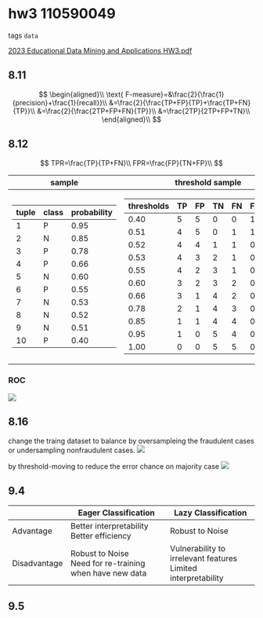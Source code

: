 
# hw3 110590049

tags `data`

[2023 Educational Data Mining and Applications HW3.pdf](../../assets/pdf/Educational_Data_Mining_and_Applications_HW3.pdf)

## 8.11

$$ 
\begin{aligned}\\
\text{ F-measure}=&\frac{2}{\frac{1}{precision}+\frac{1}{recall}}\\
&=\frac{2}{\frac{TP+FP}{TP}+\frac{TP+FN}{TP}}\\
&=\frac{2}{\frac{2TP+FP+FN}{TP}}\\
&=\frac{2TP}{2TP+FP+TN}\\
\end{aligned}\\
$$
## 8.12

$$
TPR=\frac{TP}{TP+FN}\\
FPR=\frac{FP}{TN+FP}\\
$$


| sample                                                                                                                                                                                                                                                                                                                                                                                                                                                                                                                                      | threshold sample                                                                                                                                                                                                                                                                                                                                                                                                                                                                                                                                                                                                                                                                                                                                                                                                                                                                                                                                                                                                                                                                                                                |
| ------------------------------------------------------------------------------------------------------------------------------------------------------------------------------------------------------------------------------------------------------------------------------------------------------------------------------------------------------------------------------------------------------------------------------------------------------------------------------------------------------------------------------------------- | ------------------------------------------------------------------------------------------------------------------------------------------------------------------------------------------------------------------------------------------------------------------------------------------------------------------------------------------------------------------------------------------------------------------------------------------------------------------------------------------------------------------------------------------------------------------------------------------------------------------------------------------------------------------------------------------------------------------------------------------------------------------------------------------------------------------------------------------------------------------------------------------------------------------------------------------------------------------------------------------------------------------------------------------------------------------------------------------------------------------------------- |
| <table><thead><tr><th>tuple</th><th>class</th><th>probability</th></tr></thead><tbody><tr><td>1</td><td>P</td><td>0.95</td></tr><tr><td>2</td><td>N</td><td>0.85</td></tr><tr><td>3</td><td>P</td><td>0.78</td></tr><tr><td>4</td><td>P</td><td>0.66</td></tr><tr><td>5</td><td>N</td><td>0.60</td></tr><tr><td>6</td><td>P</td><td>0.55</td></tr><tr><td>7</td><td>N</td><td>0.53</td></tr><tr><td>8</td><td>N</td><td>0.52</td></tr><tr><td>9</td><td>N</td><td>0.51</td></tr><tr><td>10</td><td>P</td><td>0.40</td></tr></tbody></table> | <table><thead><tr><th>thresholds</th><th>TP</th><th>FP</th><th>TN</th><th>FN</th><th>FPR</th><th>TPR</th></tr></thead><tbody><tr><td>0.40</td><td>5</td><td>5</td><td>0</td><td>0</td><td>1.0</td><td>1.0</td></tr><tr><td>0.51</td><td>4</td><td>5</td><td>0</td><td>1</td><td>1.0</td><td>0.8</td></tr><tr><td>0.52</td><td>4</td><td>4</td><td>1</td><td>1</td><td>0.8</td><td>0.8</td></tr><tr><td>0.53</td><td>4</td><td>3</td><td>2</td><td>1</td><td>0.6</td><td>0.8</td></tr><tr><td>0.55</td><td>4</td><td>2</td><td>3</td><td>1</td><td>0.4</td><td>0.8</td></tr><tr><td>0.60</td><td>3</td><td>2</td><td>3</td><td>2</td><td>0.4</td><td>0.6</td></tr><tr><td>0.66</td><td>3</td><td>1</td><td>4</td><td>2</td><td>0.2</td><td>0.6</td></tr><tr><td>0.78</td><td>2</td><td>1</td><td>4</td><td>3</td><td>0.2</td><td>0.4</td></tr><tr><td>0.85</td><td>1</td><td>1</td><td>4</td><td>4</td><td>0.2</td><td>0.2</td></tr><tr><td>0.95</td><td>1</td><td>0</td><td>5</td><td>4</td><td>0.0</td><td>0.2</td></tr><tr><td>1.00</td><td>0</td><td>0</td><td>5</td><td>5</td><td>0.0</td><td>0.0</td></tr></tbody></table> |

<!-- 
| tuple | class | probability |
| ----- | ----- | ----------- |
| 1     | P     | 0.95        |
| 2     | N     | 0.85        |
| 3     | P     | 0.78        |
| 4     | P     | 0.66        |
| 5     | N     | 0.60        |
| 6     | P     | 0.55        |
| 7     | N     | 0.53        |
| 8     | N     | 0.52        |
| 9     | N     | 0.51        |
| 10    | P     | 0.40        |


| thresholds | TP  | FP  | TN  | FN  | FPR | TPR |
| ---------- | --- | --- | --- | --- | --- | --- |
| 0.40       | 5   | 5   | 0   | 0   | 1.0 | 1.0 |
| 0.51       | 4   | 5   | 0   | 1   | 1.0 | 0.8 |
| 0.52       | 4   | 4   | 1   | 1   | 0.8 | 0.8 |
| 0.53       | 4   | 3   | 2   | 1   | 0.6 | 0.8 |
| 0.55       | 4   | 2   | 3   | 1   | 0.4 | 0.8 |
| 0.60       | 3   | 2   | 3   | 2   | 0.4 | 0.6 |
| 0.66       | 3   | 1   | 4   | 2   | 0.2 | 0.6 |
| 0.78       | 2   | 1   | 4   | 3   | 0.2 | 0.4 |
| 0.85       | 1   | 1   | 4   | 4   | 0.2 | 0.2 |
| 0.95       | 1   | 0   | 5   | 4   | 0.0 | 0.2 |
| 1.00       | 0   | 0   | 5   | 5   | 0.0 | 0.0 |
 -->

### ROC
![](https://imgur.com/zo9hP6V.png)


## 8.16
change the traing dataset to balance by oversampleing the fraudulent cases or undersampling nonfraudulent cases.
![](https://imgur.com/M2gR4vt.png)

by threshold-moving to reduce the error chance on majority case
![](https://imgur.com/CqhipX8.png)
## 9.4

|              | **Eager Classification**                                     | **Lazy Classification**                                           |
| ------------ | ------------------------------------------------------------ | ----------------------------------------------------------------- |
| Advantage    | Better interpretability<br> Better efficiency                | Robust to Noise                                                   |
| Disadvantage | Robust to Noise <br> Need for re-training when have new data | Vulnerability to irrelevant features <br>Limited interpretability |


## 9.5

